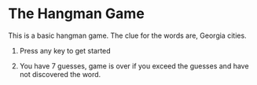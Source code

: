 # The Hangman Game

This is a basic hangman game.  The clue for the words are, Georgia cities.

1. Press any key to get started

2. You have 7 guesses, game is over if you exceed the guesses and have not discovered the word.
